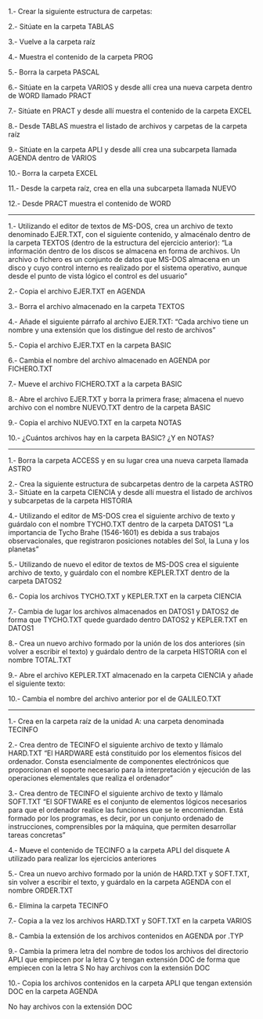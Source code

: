 1.- Crear la siguiente estructura de carpetas:  


2.- Sitúate en la carpeta TABLAS  

3.- Vuelve a la carpeta raíz  

4.- Muestra el contenido de la carpeta PROG

5.- Borra la carpeta PASCAL

6.- Sitúate en la carpeta VARIOS y desde allí crea una nueva carpeta dentro de WORD llamado
PRACT


7.- Sitúate en PRACT y desde allí muestra el contenido de la carpeta EXCEL




8.- Desde TABLAS muestra el listado de archivos y carpetas de la carpeta raíz


9.- Sitúate en la carpeta APLI y desde allí crea una subcarpeta llamada AGENDA dentro de
VARIOS


10.- Borra la carpeta EXCEL


11.- Desde la carpeta raíz, crea en ella una subcarpeta llamada NUEVO


12.- Desde PRACT muestra el contenido de WORD


___

1.- Utilizando el editor de textos de MS-DOS, crea un archivo de texto denominado EJER.TXT,
con el siguiente contenido, y almacénalo dentro de la carpeta TEXTOS (dentro de la estructura
del ejercicio anterior):
“La información dentro de los discos se almacena en forma de archivos. Un archivo
o fichero es un conjunto de datos que MS-DOS almacena en un disco y cuyo
control interno es realizado por el sistema operativo, aunque desde el punto de
vista lógico el control es del usuario”



2.- Copia el archivo EJER.TXT en AGENDA


3.- Borra el archivo almacenado en la carpeta TEXTOS


4.- Añade el siguiente párrafo al archivo EJER.TXT:
“Cada archivo tiene un nombre y una extensión que los distingue del resto de archivos”


5.- Copia el archivo EJER.TXT en la carpeta BASIC


6.- Cambia el nombre del archivo almacenado en AGENDA por FICHERO.TXT


7.- Mueve el archivo FICHERO.TXT a la carpeta BASIC


8.- Abre el archivo EJER.TXT y borra la primera frase; almacena el nuevo archivo con el
nombre NUEVO.TXT dentro de la carpeta BASIC


9.- Copia el archivo NUEVO.TXT en la carpeta NOTAS


10.- ¿Cuántos archivos hay en la carpeta BASIC? ¿Y en NOTAS?


___

1.- Borra la carpeta ACCESS y en su lugar crea una nueva carpeta llamada ASTRO



2.- Crea la siguiente estructura de subcarpetas dentro de la carpeta ASTRO
3.- Sitúate en la carpeta CIENCIA y desde allí muestra el listado de archivos y subcarpetas de la
carpeta HISTORIA


4.- Utilizando el editor de MS-DOS crea el siguiente archivo de texto y guárdalo con el nombre
TYCHO.TXT dentro de la carpeta DATOS1
“La importancia de Tycho Brahe (1546-1601) es debida a sus trabajos
observacionales, que registraron posiciones notables del Sol, la Luna y los
planetas”



5.- Utilizando de nuevo el editor de textos de MS-DOS crea el siguiente archivo de texto, y
guárdalo con el nombre KEPLER.TXT dentro de la carpeta DATOS2



6.- Copia los archivos TYCHO.TXT y KEPLER.TXT en la carpeta CIENCIA


7.- Cambia de lugar los archivos almacenados en DATOS1 y DATOS2 de forma que TYCHO.TXT
quede guardado dentro DATOS2 y KEPLER.TXT en DATOS1


8.- Crea un nuevo archivo formado por la unión de los dos anteriores (sin volver a escribir el
texto) y guárdalo dentro de la carpeta HISTORIA con el nombre TOTAL.TXT


9.- Abre el archivo KEPLER.TXT almacenado en la carpeta CIENCIA y añade el siguiente texto:




10.- Cambia el nombre del archivo anterior por el de GALILEO.TXT


___

1.- Crea en la carpeta raíz de la unidad A: una carpeta denominada TECINFO


2.- Crea dentro de TECINFO el siguiente archivo de texto y llámalo HARD.TXT
“El HARDWARE está constituido por los elementos físicos del ordenador.
Consta esencialmente de componentes electrónicos que proporcionan el
soporte necesario para la interpretación y ejecución de las operaciones
elementales que realiza el ordenador”



3.- Crea dentro de TECINFO el siguiente archivo de texto y llámalo SOFT.TXT
“El SOFTWARE es el conjunto de elementos lógicos necesarios para que el
ordenador realice las funciones que se le encomiendan. Está formado por
los programas, es decir, por un conjunto ordenado de instrucciones,
comprensibles por la máquina, que permiten desarrollar tareas concretas”




4.- Mueve el contenido de TECINFO a la carpeta APLI del disquete A utilizado para realizar los ejercicios anteriores



5.- Crea un nuevo archivo formado por la unión de HARD.TXT y SOFT.TXT, sin volver a escribir el texto, y guárdalo en la carpeta AGENDA con el nombre ORDER.TXT



6.- Elimina la carpeta TECINFO


7.- Copia a la vez los archivos HARD.TXT y SOFT.TXT en la carpeta VARIOS


8.- Cambia la extensión de los archivos contenidos en AGENDA por .TYP


9.- Cambia la primera letra del nombre de todos los archivos del directorio APLI que empiecen
por la letra C y tengan extensión DOC de forma que empiecen con la letra S
No hay archivos con la extensión DOC

10.- Copia los archivos contenidos en la carpeta APLI que tengan extensión DOC en la carpeta
AGENDA

No hay archivos con la extensión DOC


